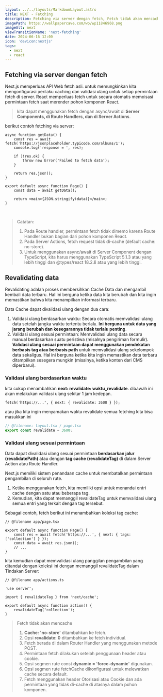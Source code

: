 ```yaml
---
layout: ../../layouts/MarkdownLayout.astro
title: NEXT - Fetching
description: Fetching via server dengan fetch, Fetch tidak akan mencache, revalidate berdasarkan waktu, revalidate berdasarkan tag
imagePath: https://wallpapercave.com/wp/wp11846968.png
imageAlt: next
viewTransitionName: 'next-fetching'
date: 2024-06-16 12:00
icon: 'devicon:nextjs'
tags:
  - next
  - react
---
```


## Fetching via server dengan fetch

Next.js memperluas API Web fetch asli.
untuk memungkinkan kita mengonfigurasi perilaku caching dan validasi ulang untuk setiap permintaan fetch di server. React memperluas fetch untuk secara otomatis memoisasi permintaan fetch saat merender pohon komponen React.

> kita dapat menggunakan fetch dengan async/await di **Server Components, di Route Handlers, dan di Server Actions**.

berikut contoh fetching via server:

```tsx
async function getData() {
	const res = await fetch('https://jsonplaceholder.typicode.com/albums/1');
	console.log('response = ', res);

	if (!res.ok) {
		throw new Error('Failed to fetch data');
	}

	return res.json();
}

export default async function Page() {
	const data = await getData();

	return <main>{JSON.stringify(data)}</main>;
}
```

<br>

> Catatan:
>
> 1. Pada Route handler, permintaan fetch tidak dimemo karena Route Handler bukan bagian dari pohon komponen React.
> 2. Pada Server Actions, fetch request tidak di-cache (default cache: no-store).
> 3. Untuk menggunakan async/await di Server Component dengan TypeScript, kita harus menggunakan TypeScript 5.1.3 atau yang lebih tinggi dan @types/react 18.2.8 atau yang lebih tinggi.

## Revalidating data

Revalidating adalah proses membersihkan Cache Data dan mengambil kembali data terbaru. Hal ini berguna ketika data kita berubah dan kita ingin memastikan bahwa kita menampilkan informasi terbaru.

Data Cache dapat divalidasi ulang dengan dua cara:

1.  Validasi ulang berdasarkan waktu: Secara otomatis memvalidasi ulang data setelah jangka waktu tertentu berlalu. **Ini berguna untuk data yang jarang berubah dan kesegarannya tidak terlalu penting**.
2.  Validasi ulang sesuai permintaan: Memvalidasi ulang data secara manual berdasarkan suatu peristiwa (misalnya pengiriman formulir). **Validasi ulang sesuai permintaan dapat menggunakan pendekatan berbasis tag atau berbasis path** untuk memvalidasi ulang sekelompok data sekaligus. Hal ini berguna ketika kita ingin memastikan data terbaru ditampilkan sesegera mungkin (misalnya, ketika konten dari CMS diperbarui).

### Validasi ulang berdasarkan waktu

kita cukup menambahkan **next: revalidate: waktu_revalidate**. dibawah ini akan melakukan validasi ulang sekitar 1 jam kedepan.

```tsx
fetch('https://...', { next: { revalidate: 3600 } });
```

atau jika kita ingin menyamakan waktu revalidate semua fetching kita bisa masukkan ini

```ts
// @filename: layout.tsx / page.tsx
export const revalidate = 3600;
```

### Validasi ulang sesuai permintaan

Data dapat divalidasi ulang sesuai permintaan **berdasarkan jalur (revalidatePath)** atau dengan **tag cache (revalidateTag)** di dalam Server Action atau Route Handler.

Next.js memiliki sistem penandaan cache untuk membatalkan permintaan pengambilan di seluruh rute.

1. Ketika menggunakan fetch, kita memiliki opsi untuk menandai entri cache dengan satu atau beberapa tag.
2. Kemudian, kita dapat memanggil revalidateTag untuk memvalidasi ulang semua entri yang terkait dengan tag tersebut.

Sebagai contoh, fetch berikut ini menambahkan koleksi tag cache:

```tsx
// @filename app/page.tsx

export default async function Page() {
	const res = await fetch('https://...', { next: { tags: ['collection'] } });
	const data = await res.json();
	// ...
}
```

kita kemudian dapat memvalidasi ulang panggilan pengambilan yang ditandai dengan koleksi ini dengan memanggil revalidateTag dalam Tindakan Server:

```tsx
// @filename app/actions.ts

'use server';

import { revalidateTag } from 'next/cache';

export default async function action() {
	revalidateTag('collection');
}
```

> Fetch tidak akan mencache
> 1. **Cache: 'no-store'** ditambahkan ke fetch.
> 2. Opsi **revalidate: 0** ditambahkan ke fetch individual.
> 3. Fetch berada di dalam Router Handler yang menggunakan metode POST.
> 4. Permintaan fetch dilakukan setelah penggunaan header atau cookie.
> 5. Opsi segmen rute const **dynamic = 'force-dynamic'** digunakan.
> 6. Opsi segmen rute fetchCache dikonfigurasi untuk melewatkan cache secara default.
> 7. Fetch menggunakan header Otorisasi atau Cookie dan ada permintaan yang tidak di-cache di atasnya dalam pohon komponen.
